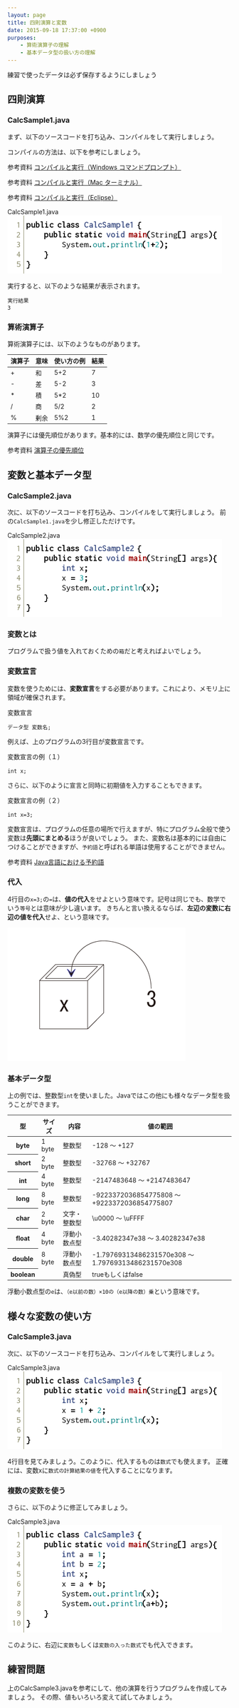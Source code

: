 ```yaml
---
layout: page
title: 四則演算と変数
date: 2015-09-18 17:37:00 +0900
purposes:
    - 算術演算子の理解
    - 基本データ型の扱い方の理解
---
```


練習で使ったデータは必ず保存するようにしましょう


四則演算
----------------------

### CalcSample1.java

まず、以下のソースコードを打ち込み、コンパイルをして実行しましょう。

コンパイルの方法は、以下を参考にしましょう。

<span class="label label-info">参考資料</span> [コンパイルと実行（Windows コマンドプロンプト）](../appendix/javacwin.html)

<span class="label label-info">参考資料</span> [コンパイルと実行（Mac ターミナル）](../appendix/javacmac.html)

<span class="label label-info">参考資料</span> [コンパイルと実行（Eclipse）](../appendix/eclipse.html)

CalcSample1.java
![](./pic/CalcSample1.png)

実行すると、以下のような結果が表示されます。

    実行結果
    3

### 算術演算子

算術演算子には、以下のようなものがあります。

<table>
<thead>
<tr>
<th>演算子</th>
<th>意味</th>
<th>使い方の例</th>
<th>結果</th>
</tr>
</thead>
<tbody>
<tr>
<td>+</td>
<td>和</td>
<td>5+2</td>
<td>7</td>
</tr>
<tr>
<td>-</td>
<td>差</td>
<td>5-2</td>
<td>3</td>
</tr>
<tr>
<td>* </td>
<td>積</td>
<td>5*2</td>
<td>10</td>
</tr>
<tr>
<td>/</td>
<td>商</td>
<td>5/2</td>
<td>2</td>
</tr>
<tr>
<td>%</td>
<td>剰余</td>
<td>5%2</td>
<td>1</td>
</tr>
</tbody>
</table>

演算子には優先順位があります。基本的には、数学の優先順位と同じです。

<span class="label label-info">参考資料</span> [演算子の優先順位](../appendix/rank.html)

変数と基本データ型
----------------------

### CalcSample2.java

次に、以下のソースコードを打ち込み、コンパイルをして実行しましょう。
前の`CalcSample1.java`を少し修正しただけです。

CalcSample2.java
![](./pic/CalcSample2.png)

### 変数とは

プログラムで扱う値を入れておくための`箱`だと考えればよいでしょう。

### 変数宣言

変数を使うためには、**変数宣言**をする必要があります。これにより、メモリ上に領域が確保されます。

変数宣言

    データ型 変数名;

例えば、上のプログラムの3行目が変数宣言です。

変数宣言の例（１）

    int x;

さらに、以下のように宣言と同時に初期値を入力することもできます。

変数宣言の例（２）

    int x=3;

変数宣言は、プログラムの任意の場所で行えますが、特にプログラム全般で使う変数は**先頭にまとめる**ほうが良いでしょう。
また、変数名は基本的には自由につけることができますが、`予約語`と呼ばれる単語は使用することができません。

<span class="label label-info">参考資料</span> [Java言語における予約語](../appendix/reserved.html)

### 代入

4行目の`x=3;`の`=`は、**値の代入**をせよという意味です。記号は同じでも、数学でいう`等号`とは意味が少し違います。
きちんと言い換えるならば、**左辺の変数に右辺の値を代入**せよ、という意味です。

![](./pic/box01.png)

### 基本データ型

上の例では、整数型`int`を使いました。Javaではこの他にも様々なデータ型を扱うことができます。

<table>
<thead>
<tr>
<th>型</th>
<th>サイズ</th>
<th>内容</th>
<th>値の範囲</th>
</tr>
</thead>
<tbody>
<tr>
<th>byte</th>
<td>1 byte</td>
<td>整数型</td>
<td>-128 ～ +127</td>
</tr>
<tr>
<th>short</th>
<td>2 byte</td>
<td>整数型</td>
<td>-32768 ～ +32767</td>
</tr>
<tr>
<th>int</th>
<td>4 byte</td>
<td>整数型</td>
<td>-2147483648 ～ +2147483647</td>
</tr>
<tr>
<th>long</th>
<td>8 byte</td>
<td>整数型</td>
<td>-9223372036854775808 ～ +9223372036854775807</td>
</tr>
<tr>
<th>char</th>
<td>2 byte</td>
<td>文字・整数型</td>
<td>\u0000 ～ \uFFFF</td>
</tr>
<tr>
<th>float</th>
<td>4 byte</td>
<td>浮動小数点型</td>
<td>-3.40282347e38 ～ 3.40282347e38</td>
</tr>
<tr>
<th>double</th>
<td>8 byte</td>
<td>浮動小数点型</td>
<td>-1.79769313486231570e308 ～ 1.79769313486231570e308</td>
</tr>
<tr>
<th>boolean</th>
<td></td>
<td>真偽型</td>
<td>trueもしくはfalse</td>
</tr>
</tbody>
</table>

浮動小数点型の`e`は、`（e以前の数）×10の（e以降の数）乗`という意味です。

様々な変数の使い方
----------------------

### CalcSample3.java

次に、以下のソースコードを打ち込み、コンパイルをして実行しましょう。

CalcSample3.java
![](./pic/CalcSample3.png)

4行目を見てみましょう。このように、代入するものは`数式`でも使えます。
正確には、変数xに`数式の計算結果の値`を代入することになります。

### 複数の変数を使う

さらに、以下のように修正してみましょう。

CalcSample3.java
![](./pic/CalcSample3Mod1.png)

このように、右辺に`変数`もしくは`変数の入った数式`でも代入できます。

練習問題
----------------------

上のCalcSample3.javaを参考にして、他の演算を行うプログラムを作成してみましょう。
その際、値もいろいろ変えて試してみましょう。
